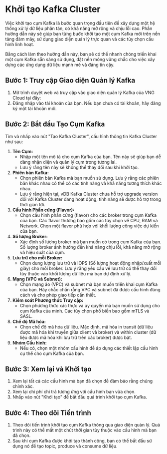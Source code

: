 # Khởi tạo Kafka Cluster

Việc khởi tạo cụm Kafka là bước quan trọng đầu tiên để xây dựng một hệ thống xử lý dữ liệu phân tán, có khả năng mở rộng và chịu lỗi cao. Phần hướng dẫn này sẽ giúp bạn từng bước khởi tạo một cụm Kafka mới trên nền tảng đám mây, sử dụng giao diện quản lý trực quan và các tùy chọn cấu hình linh hoạt.

Bằng cách làm theo hướng dẫn này, bạn sẽ có thể nhanh chóng triển khai một cụm Kafka sẵn sàng sử dụng, đặt nền móng vững chắc cho việc xây dựng các ứng dụng dữ liệu mạnh mẽ và đáng tin cậy.

## **Bước 1: Truy cập Giao diện Quản lý Kafka**

1. Mở trình duyệt web và truy cập vào giao diện quản lý Kafka của VNG Cloud tại đây:&#x20;
2. Đăng nhập vào tài khoản của bạn. Nếu bạn chưa có tài khoản, hãy đăng ký một tài khoản mới.

## **Bước 2: Bắt đầu Tạo Cụm Kafka**

Tìm và nhấp vào nút "Tạo Kafka Cluster", cấu hình thông tin Kafka Cluster như sau:

1. **Tên Cụm:**
   * Nhập một tên mô tả cho cụm Kafka của bạn. Tên này sẽ giúp bạn dễ dàng nhận diện và quản lý cụm trong tương lai.
   * Lưu ý rằng tên này sẽ không thể thay đổi sau khi khởi tạo.
2. **Phiên bản Kafka:**
   * Chọn phiên bản Kafka mà bạn muốn sử dụng. Lưu ý rằng các phiên bản khác nhau có thể có các tính năng và khả năng tương thích khác nhau.
   * Lưu ý rằng hiện tại, vDB Kafka Cluster chưa hỗ trợ upgrade version đối với Kafka Cluster đang hoạt động, tính năng sẽ được hỗ trợ trong thời gian tới.
3. **Cấu hình Phần cứng (Flavor):**
   * Chọn cấu hình phần cứng (flavor) cho các broker trong cụm Kafka của bạn. Các flavor thường bao gồm các tùy chọn về CPU, RAM và Network. Chọn một flavor phù hợp với khối lượng công việc dự kiến của bạn.
4. **Số lượng Broker:**
   * Xác định số lượng broker mà bạn muốn có trong cụm Kafka của bạn. Số lượng broker ảnh hưởng đến khả năng chịu lỗi, khả năng mở rộng và hiệu suất của cụm.
5. **Lưu trữ cho mỗi Broker:**
   * Chọn dung lượng lưu trữ và IOPS (Số lượng hoạt động nhập/xuất mỗi giây) cho mỗi broker. Lưu ý rằng yêu cầu về lưu trữ có thể thay đổi tùy thuộc vào khối lượng dữ liệu mà bạn dự định xử lý.
6. **Mạng (VPC và Subnet):**
   * Chọn mạng ảo (VPC) và subnet mà bạn muốn triển khai cụm Kafka của bạn. Hãy chắc chắn rằng VPC và subnet đã được cấu hình đúng cách và cho phép giao tiếp cần thiết.
7. **Kiểm soát Phương thức Truy cập:**
   * Chọn phương thức xác thực và ủy quyền mà bạn muốn sử dụng cho cụm Kafka của mình. Các tùy chọn phổ biến bao gồm mTLS và SASL.
8. **Chế độ Mã hóa:**
   * Chọn chế độ mã hóa dữ liệu. Mặc định, mã hóa in transit (dữ liệu được mã hóa khi truyền giữa client và broker) và within cluster (dữ liệu được mã hóa khi lưu trữ trên các broker) được bật.
9. **Nhóm Cấu hình:**
   * Nếu có, chọn một nhóm cấu hình để áp dụng các thiết lập cấu hình cụ thể cho cụm Kafka của bạn.

## **Bước 3: Xem lại và Khởi tạo**

1. Xem lại tất cả các cấu hình mà bạn đã chọn để đảm bảo rằng chúng chính xác.
2. Xem lại chi phí chi trả tương ứng với cấu hình bạn vừa chọn.
3. Nhấp vào nút "Khởi tạo" để bắt đầu quá trình khởi tạo cụm Kafka.

## **Bước 4: Theo dõi Tiến trình**

1. Theo dõi tiến trình khởi tạo cụm Kafka thông qua giao diện quản lý. Quá trình này có thể mất một chút thời gian tùy thuộc vào cấu hình mà bạn đã chọn.
2. Sau khi cụm Kafka được khởi tạo thành công, bạn có thể bắt đầu sử dụng nó để tạo topic, produce và consume dữ liệu.

